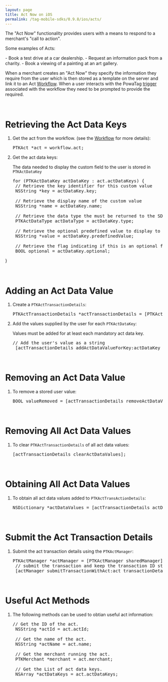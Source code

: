 ```yaml
---
layout: page
title: Act Now on iOS
permalink: /tag-mobile-sdks/0.9.8/ios/acts/
---
```


The "Act Now" functionality provides users with a means to respond to a merchant's "call to action".
<p>Some examples of Acts:</p>
 - Book a test drive at a car dealership.
 - Request an information pack from a charity.
 - Book a viewing of a painting at an art gallery.

When a merchant creates an "Act Now" they specify the information they require from the user which is then stored as a template on the server and link it to an Act [Workflow]({{site.baseurl}}/tag-mobile-sdks/0.9.8/ios/workflows).
When a user interacts with the PowaTag [trigger]({{site.baseurl}}/tag-mobile-sdks/0.9.8/ios/triggers) associated with the workflow they need to be prompted to provide the required.

<br/>

# Retrieving the Act Data Keys

1. Get the act from the workflow. (see the [Workflow]({{site.baseurl}}/tag-mobile-sdks/0.9.8/ios/workflows) for more details):

	<pre>PTKAct *act = workflow.act;</pre>

2. Get the act data keys:

	The data needed to display the custom field to the user is stored in <code>PTKActDataKey</code>

	<pre>for (PTKActDataKey actDataKey : act.actDataKeys) {
	// Retrieve the key identifier for this custom value
	NSString *key = actDataKey.key;

	// Retrieve the display name of the custom value
	NSString *name = actDataKey.name;

	// Retrieve the data type the must be returned to the SDK. valid types are String, Timestamp, Email,Flag
	PTKActDataType actDataType = actDataKey.type;

	// Retrieve the optional predefined value to display to the user
	NSString *value = actDataKey.predefinedValue;

	// Retrieve the flag indicating if this is an optional field
	BOOL optional = actDataKey.optional;
 }</pre>

<br/>

# Adding an Act Data Value

1. Create a <code>PTKActTransactionDetails</code>:

	<pre>PTKActTransactionDetails *actTransactionDetails = [PTKActTransactionDetails actTransactionDetails];</pre>

2. Add the values supplied by the user for each <code>PTKActDataKey</code>:

	Values must be added for at least each mandatory act data key.

	<pre>// Add the user's value as a string
	[actTransactionDetails addActDataValueForKey:actDataKey value:userValueString];</pre>

<br/>

# Removing an Act Data Value

1. To remove a stored user value:

	<pre>BOOL valueRemoved = [actTransactionDetails removeActDataValue:actDatakey];</pre>

<br/>

# Removing All Act Data Values

1. To clear <code>PTKActTransactionDetails</code> of all act data values:

	<pre>[actTransactionDetails clearActDataValues];</pre>

<br/>

# Obtaining All Act Data Values

1. To obtain all act data values added to <code>PTKActTransActionDetails</code>:

	<pre>NSDictionary *actDataValues = [actTransactionDetails actDataValues];</pre>

<br/>

# Submit the Act Transaction Details

1. Submit the act transaction details using the <code>PTKActManager</code>:

	<pre>PTKActManager *actManager = [PTKActManager sharedManager];
	// submit the transaction and keep the transaction ID stored in actTransaction
	[actManager submitTransactionWithAct:act transactionDetails:actTransactionDetails completion:^(PTKActTransaction *actTransaction, NSError *error)];</pre>


<br/>

# Useful Act Methods

1. The following methods can be used to obtian useful act information:

	<pre>// Get the ID of the act.
	NSString *actId = act.actId;

	// Get the name of the act.
	NSString *actName = act.name;

	// Get the merchant running the act.
	PTKMerchant *merchant = act.merchant;

	// Get the List of act data keys.
	NSArray *actDataKeys = act.actDataKeys;</pre>


